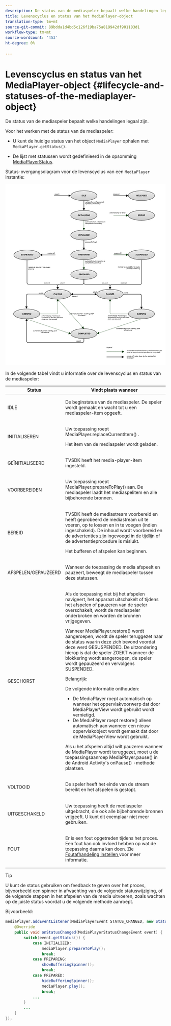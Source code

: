 ```yaml
---
description: De status van de mediaspeler bepaalt welke handelingen legaal zijn.
title: Levenscyclus en status van het MediaPlayer-object
translation-type: tm+mt
source-git-commit: 89bdda1d4bd5c126f19ba75a819942df901183d1
workflow-type: tm+mt
source-wordcount: '453'
ht-degree: 0%

---
```



# Levenscyclus en status van het MediaPlayer-object {#lifecycle-and-statuses-of-the-mediaplayer-object}

De status van de mediaspeler bepaalt welke handelingen legaal zijn.

Voor het werken met de status van de mediaspeler:

* U kunt de huidige status van het object `MediaPlayer` ophalen met `MediaPlayer.getStatus()`.

* De lijst met statussen wordt gedefinieerd in de opsomming [MediaPlayerStatus](https://help.adobe.com/en_US/primetime/api/psdk/javadoc_2.7/com/adobe/mediacore/MediaPlayerStatus.html).

Status-overgangsdiagram voor de levenscyclus van een `MediaPlayer` instantie:
<!--<a id="fig_A6425F24C7734DC681D992859D2A6743"></a>-->

![](assets/media_player_statuses.png)

In de volgende tabel vindt u informatie over de levenscyclus en status van de mediaspeler:

<table id="table_82757A0043EB4AACA474E6B30326A6B7"> 
 <thead> 
  <tr> 
   <th colname="col1" class="entry"> Status </th> 
   <th colname="col2" class="entry"> Vindt plaats wanneer </th> 
  </tr> 
 </thead>
 <tbody> 
  <tr> 
   <td colname="col1"> IDLE </td> 
   <td colname="col2"> <p>De beginstatus van de mediaspeler. De speler wordt gemaakt en wacht tot u een mediaspeler-item opgeeft. </p> </td> 
  </tr> 
  <tr> 
   <td colname="col1"> INITIALISEREN </td> 
   <td colname="col2"> <p>Uw toepassing roept <span class="codeph"> MediaPlayer.replaceCurrentItem() </span>. </p> <p>Het item van de mediaspeler wordt geladen. </p> </td> 
  </tr> 
  <tr> 
   <td colname="col1"> GEÏNITIALISEERD </td> 
   <td colname="col2"> <p>TVSDK heeft het media-player-item ingesteld. </p> </td> 
  </tr> 
  <tr> 
   <td colname="col1"> VOORBEREIDEN </td> 
   <td colname="col2"> <p>Uw toepassing roept <span class="codeph"> MediaPlayer.prepareToPlay() </span> aan. De mediaspeler laadt het mediaspelitem en alle bijbehorende bronnen. </p> </td> 
  </tr> 
  <tr> 
   <td colname="col1"> BEREID </td> 
   <td colname="col2"> <p>TVSDK heeft de mediastream voorbereid en heeft geprobeerd de mediastream uit te voeren, op te lossen en in te voegen (indien ingeschakeld). De inhoud wordt voorbereid en de advertenties zijn ingevoegd in de tijdlijn of de advertentieprocedure is mislukt. </p> <p>Het bufferen of afspelen kan beginnen. </p> </td> 
  </tr> 
  <tr> 
   <td colname="col1"> AFSPELEN/GEPAUZEERD </td> 
   <td colname="col2"> <p>Wanneer de toepassing de media afspeelt en pauzeert, beweegt de mediaspeler tussen deze statussen. </p> </td> 
  </tr> 
  <tr> 
   <td colname="col1"> GESCHORST </td> 
   <td colname="col2"> <p>Als de toepassing niet bij het afspelen navigeert, het apparaat uitschakelt of tijdens het afspelen of pauzeren van de speler overschakelt, wordt de mediaspeler onderbroken en worden de bronnen vrijgegeven. </p> <p>Wanneer <span class="codeph"> MediaPlayer.restore() </span> wordt aangeroepen, wordt de speler teruggezet naar de status waarin deze zich bevond voordat deze werd GESUSPENDED. De uitzondering hierop is dat de speler ZOEKT wanneer de blokkering wordt aangeroepen, de speler wordt gepauzeerd en vervolgens SUSPENDED. </p> <p>Belangrijk:  <p>De volgende informatie onthouden: 
      <ul id="ul_1B21668994D1474AAA0BE839E0D69B00"> 
       <li id="li_08459A3AB03C45588D73FA162C27A56C">De <span class="codeph"> MediaPlayer </span> roept <span class="codeph"> automatisch </span> op wanneer het oppervlakvoorwerp dat door <span class="codeph"> MediaPlayerView </span> wordt gebruikt wordt vernietigd. </li> 
       <li id="li_B9926AA2E7B9441490F37D24AE2678A1">De <span class="codeph"> MediaPlayer </span> roept <span class="codeph"> restore() </span> alleen automatisch aan wanneer een nieuw oppervlakobject wordt gemaakt dat door de <span class="codeph"> MediaPlayerView </span> wordt gebruikt. </li> 
      </ul> </p> </p> <p>Als u het afspelen altijd wilt pauzeren wanneer de MediaPlayer wordt teruggezet, moet u de toepassingsaanroep <span class="codeph"> MediaPlayer.pause() </span> in de Android Activity's <span class="codeph"> onPause() </span>-methode plaatsen. </p> </td> 
  </tr> 
  <tr> 
   <td colname="col1"> VOLTOOID </td> 
   <td colname="col2"> <p>De speler heeft het einde van de stream bereikt en het afspelen is gestopt. </p> </td> 
  </tr> 
  <tr> 
   <td colname="col1"> UITGESCHAKELD </td> 
   <td colname="col2"> <p>Uw toepassing heeft de mediaspeler uitgebracht, die ook alle bijbehorende bronnen vrijgeeft. U kunt dit exemplaar niet meer gebruiken. </p> </td> 
  </tr> 
  <tr> 
   <td colname="col1"> FOUT </td> 
   <td colname="col2"> <p>Er is een fout opgetreden tijdens het proces. Een fout kan ook invloed hebben op wat de toepassing daarna kan doen. Zie <a href="../../../tvsdk-2.7-for-android/content-playback-options/t-psdk-android-2.7-error-handling-set-up.md#set-up-error-handling" format="dita" scope="local"> Foutafhandeling instellen </a> voor meer informatie. </p> </td> 
  </tr> 
 </tbody> 
</table>

>[!TIP]
>
>U kunt de status gebruiken om feedback te geven over het proces, bijvoorbeeld een spinner in afwachting van de volgende statuswijziging, of de volgende stappen in het afspelen van de media uitvoeren, zoals wachten op de juiste status voordat u de volgende methode aanroept.

Bijvoorbeeld:

```java
mediaPlayer.addEventListener(MediaPlayerEvent STATUS_CHANGED, new StatusChangeEventListener() { 
    @Override  
    public void onStatusChanged(MediaPlayerStatusChangeEvent event) { 
        switch(event.getStatus()) { 
            case INITIALIZED: 
                mediaPlayer.prepareToPlay(); 
                break; 
            case PREPARING: 
                showBufferingSpinner(); 
                break; 
            case PREPARED: 
                hideBufferingSpinner(); 
                mediaPlayer.play(); 
                break; 
            ...                
        } 
        ... 
    } 
}); 
```

